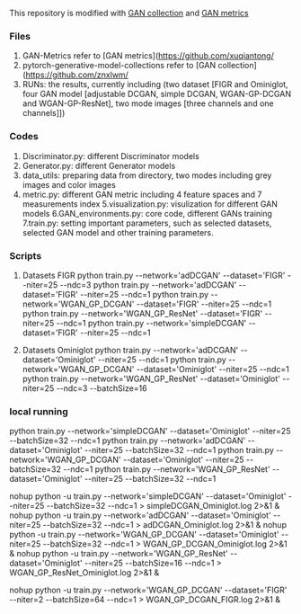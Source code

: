 This repository is modified with [GAN collection](https://github.com/znxlwm/pytorch-generative-model-collections) and [GAN metrics](https://github.com/xuqiantong/GAN-Metrics)

### Files

1. GAN-Metrics refer to [GAN metrics](https://github.com/xuqiantong/
2. pytorch-generative-model-collections refer to [GAN collection](https://github.com/znxlwm/
3. RUNs: the results, currently including (two dataset [FIGR and Ominiglot, four GAN model [adjustable DCGAN, simple DCGAN, WGAN-GP-DCGAN and WGAN-GP-ResNet], two mode images [three channels and one channels]])


### Codes
1. Discriminator.py: different Discriminator models
2. Generator.py: different Generator models
3. data_utils: preparing data from directory, two modes including grey images and color images
4. metric.py: different GAN metric including 4 feature spaces and 7 measurements index
5.visualization.py: visulization for different GAN models
6.GAN_environments.py: core code, different GANs training
7.train.py: setting important parameters, such as selected datasets, selected GAN model and other training parameters.


### Scripts
1. Datasets FIGR
python train.py --network='adDCGAN' --dataset='FIGR' --niter=25 --ndc=3 
python train.py --network='adDCGAN' --dataset='FIGR' --niter=25 --ndc=1
python train.py --network='WGAN_GP_DCGAN' --dataset='FIGR' --niter=25 --ndc=1
python train.py --network='WGAN_GP_ResNet' --dataset='FIGR' --niter=25 --ndc=1
python train.py --network='simpleDCGAN' --dataset='FIGR' --niter=25 --ndc=1

2. Datasets Ominiglot
python train.py --network='adDCGAN' --dataset='Ominiglot' --niter=25 --ndc=1
python train.py --network='WGAN_GP_DCGAN' --dataset='Ominiglot' --niter=25 --ndc=1
python train.py --network='WGAN_GP_ResNet' --dataset='Ominiglot' --niter=25 --ndc=3 --batchSize=16


### local running
python train.py --network='simpleDCGAN' --dataset='Ominiglot' --niter=25 --batchSize=32 --ndc=1
python train.py --network='adDCGAN' --dataset='Ominiglot' --niter=25 --batchSize=32 --ndc=1
python train.py --network='WGAN_GP_DCGAN' --dataset='Ominiglot' --niter=25 --batchSize=32 --ndc=1
python train.py --network='WGAN_GP_ResNet' --dataset='Ominiglot' --niter=25 --batchSize=32 --ndc=1


nohup python -u train.py --network='simpleDCGAN' --dataset='Ominiglot' --niter=25 --batchSize=32 --ndc=1 > simpleDCGAN_Ominiglot.log 2>&1 &
nohup python -u train.py --network='adDCGAN' --dataset='Ominiglot' --niter=25 --batchSize=32 --ndc=1 > adDCGAN_Ominiglot.log 2>&1 &
nohup python -u train.py --network='WGAN_GP_DCGAN' --dataset='Ominiglot' --niter=25 --batchSize=32 --ndc=1 > WGAN_GP_DCGAN_Ominiglot.log 2>&1 &
nohup python -u train.py --network='WGAN_GP_ResNet' --dataset='Ominiglot' --niter=25 --batchSize=16 --ndc=1 > WGAN_GP_ResNet_Ominiglot.log 2>&1 &


nohup python -u train.py --network='WGAN_GP_DCGAN' --dataset='FIGR' --niter=2 --batchSize=64 --ndc=1 > WGAN_GP_DCGAN_FIGR.log 2>&1 &


